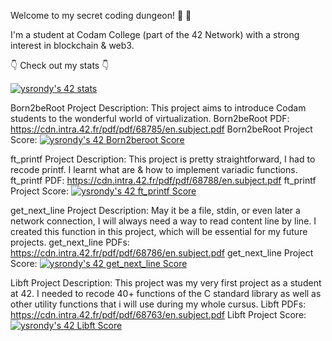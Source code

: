 Welcome to my secret coding dungeon! 👋 🏰

I'm a student at Codam College (part of the 42 Network) with a strong interest in blockchain & web3.

👇 Check out my stats 👇

[![ysrondy's 42 stats](https://badge42.vercel.app/api/v2/clczyhto300780fl9cmbnhwgi/stats?cursusId=21&coalitionId=59)](https://github.com/JaeSeoKim/badge42)


Born2beRoot Project Description: This project aims to introduce Codam students to the wonderful world of virtualization.
Born2beRoot PDF: https://cdn.intra.42.fr/pdf/pdf/68785/en.subject.pdf
Born2beRoot Project Score: 
[![ysrondy's 42 Born2beroot Score](https://badge42.vercel.app/api/v2/clczyhto300780fl9cmbnhwgi/project/2924236)](https://github.com/JaeSeoKim/badge42)


ft_printf Project Description: This project is pretty straightforward, I had to recode printf. I learnt what are & how to implement variadic functions.
ft_printf PDF: https://cdn.intra.42.fr/pdf/pdf/68788/en.subject.pdf
ft_printf Project Score: 
[![ysrondy's 42 ft_printf Score](https://badge42.vercel.app/api/v2/clczyhto300780fl9cmbnhwgi/project/2918169)](https://github.com/JaeSeoKim/badge42)

get_next_line Project Description: May it be a file, stdin, or even later a network connection, I will always need a way to read content line by line. I created this function in this project, which will be essential for my future projects.
get_next_line PDFs: https://cdn.intra.42.fr/pdf/pdf/68786/en.subject.pdf
get_next_line Project Score: 
[![ysrondy's 42 get_next_line Score](https://badge42.vercel.app/api/v2/clczyhto300780fl9cmbnhwgi/project/2911927)](https://github.com/JaeSeoKim/badge42)

Libft Project Description: This project was my very first project as a student at 42. I needed to recode 40+ functions of the C standard library as well as other utility functions that i will use during my whole cursus.
Libft PDFs: https://cdn.intra.42.fr/pdf/pdf/68763/en.subject.pdf
Libft Project Score: 
[![ysrondy's 42 Libft Score](https://badge42.vercel.app/api/v2/clczyhto300780fl9cmbnhwgi/project/2818235)](https://github.com/JaeSeoKim/badge42)
